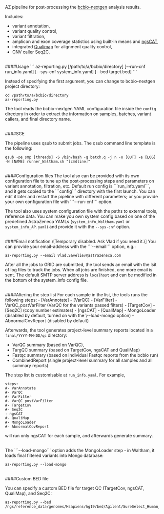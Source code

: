 AZ pipeline for post-processing the [bcbio-nextgen] analysis results.


Includes:
- variant annotation,
- variant quality control,
- variant filtration,
- amplicon and exon coverage statistics using built-in means and [ngsCAT],
- integrated [Qualimap] for alignment quality control,
- CNV caller Seq2C.

<br>
####Usage
```
az-reporting.py [/path/to/a/bcbio/directory] [--run-cnf run_info.yaml] [--sys-cnf system_info.yaml] [--bed target.bed]
```

Instead of specifying the first argument, you can change to bcbio-nextgen project directory:

```
cd /path/to/a/bcbio/directory
az-reporting.py
```

The tool reads the bcbio-nextgen YAML configuration file inside the ```config``` directory in order to extract the information on samples, batches, variant callers, and final directory name.

<br>
####SGE

The pipeline uses qsub to submit jobs. The qsub command line template is the following:

```
qsub -pe smp [threads] -S /bin/bash -q batch.q -j n -o [OUT] -e [LOG] -N [NAME] runner_Waltham.sh "[cmdline]"
```

<br>
####Configuration files
The tool also can be provided with its own configuration file to tune up the post-processing steps and parameters on variant annotation, filtration, etc. Default run config is ```run_info.yaml```, and it gets copied to the ```config``` directory with the first launch. You can edit it later and restart the pipeline with different parameters; or you provide your own configuration file with ```--run-cnf``` option.

The tool also uses system configuration file with the paths to external tools, reference data. You can make you own system config based on one of the predefined AstraZeneca YAMLs (```system_info_Waltham.yaml``` or ```system_info_AP.yaml```) and provide it with the ```--sys-cnf``` option.

<br>
####Email notification&nbsp;\[Temporary disabled. Ask Vlad if you need it.\]
You can provide your email-address with the ```--email``` option, e.g.:

```
az-reporting.py --email Vlad.Saveliev@astrazeneca.com
```

After all the jobs to GRID are submitted, the tool sends an email with the lsit of log files to track the jobs. When all jobs are finished, one more email is sent.
The default SMTP server address is ```localhost``` and can be modified in the bottom of the system_info config file.

<br>
####Altering the step list
For each sample in the list, the tools runs the following steps:
- [VarAnnotate]
- [VarQC]
- [VarFilter]
- VarQC_postVarFilter (VarQC for the variants passed filters)
- [TargetCov]
- [Seq2C] (copy number estimates)
- [ngsCAT]
- [QualiMap]
- MongoLoader (disabled by default, turned on with the \--load-mongo option)
- AbnormalCovReport (disabled by default)

Afterwards, the tool generates project-level summary reports located in a ```final/YYYY-MM-DD/qc``` directory:
- VarQC summary (based on VarQC),
- TargQC summary (based on TargetCov, ngsCAT and QualiMap)
- Fastqc summary (based on individual Fastqc reports from the bcbio run)
- CombinedReport (single project-level summary for all samples and all summary reports)

The step list is customisable at ```run_info.yaml```. For example,
```
steps:
#- VarAnnotate
#- VarQC
#- VarFilter
#- VarQC_postVarFilter
#- TargetCov
#- Seq2C
- ngsCAT
#- QualiMap
#- MongoLoader
#- AbnormalCovReport
```

will run only ngsCAT for each sample, and afterwards generate summary.

<br>
The ```--load-mongo``` option adds the MongoLoader step - in Waltham, it loads final filtered variants into Mongo database:

```
az-reporting.py --load-mongo
```

<br>
####Custom BED file

You can specify a custom BED file for target QC (TargetCov, ngsCAT, QualiMap), and Seq2C:

````
az-reporting.py --bed /ngs/reference_data/genomes/Hsapiens/hg19/bed/Agilent/SureSelect_Human_AllExon_V5.bed
````

[bcbio-nextgen]:bcbio-nextgen.readthedocs.org
[ngsCAT]:www.bioinfomgp.org/ngscat
[Qualimap]:qualimap.bioinfo.cipf.es
[VarAnnotate]:http://wiki.rd.astrazeneca.net/display/NG/SOP+-+Variant+Annotation
[VarQC]:http://wiki.rd.astrazeneca.net/display/NG/SOP+-+Variant+QC
[VarFilter]:http://wiki.rd.astrazeneca.net/display/NG/SOP+-+Variant+Filtration
[TargetCov]:http://wiki.rd.astrazeneca.net/display/NG/SOP+-+Targeted+Reseq+Reports
[Seq2C]:http://wiki.rd.astrazeneca.net/display/caninfra/Seq2C+for+copy+number+analysis

